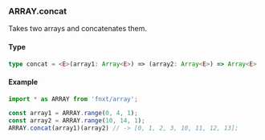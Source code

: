 ### ARRAY.concat
Takes two arrays and concatenates them.

#### Type
```ts
type concat = <E>(array1: Array<E>) => (array2: Array<E>) => Array<E>
```

#### Example
```ts
import * as ARRAY from 'fnxt/array';

const array1 = ARRAY.range(0, 4, 1);
const array2 = ARRAY.range(10, 14, 1);
ARRAY.concat(array1)(array2) // -> [0, 1, 2, 3, 10, 11, 12, 13];
```

